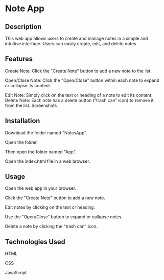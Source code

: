 # Note App

## Description
This web app allows users to create and manage notes in a simple and intuitive interface. Users can easily create, edit, and delete notes.

## Features
Create Note: Click the "Create Note" button to add a new note to the list.

Open/Close Note: Click the "Open/Close" button within each note to expand or collapse its content.

Edit Note: Simply click on the text or heading of a note to edit its content.
Delete Note: Each note has a delete button ("trash can" icon) to remove it from the list.
Screenshots


## Installation
Download the folder named "NotesApp".

Open the folder.

Then open the folder named "App".

Open the index.html file in a web browser.


## Usage
Open the web app in your browser.

Click the "Create Note" button to add a new note.

Edit notes by clicking on the text or heading.

Use the "Open/Close" button to expand or collapse notes.

Delete a note by clicking the "trash can" icon.


## Technologies Used
HTML

CSS

JavaScript